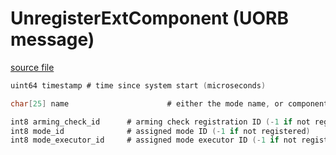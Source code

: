 # UnregisterExtComponent (UORB message)



[source file](https://github.com/PX4/PX4-Autopilot/blob/main/msg/UnregisterExtComponent.msg)

```c
uint64 timestamp # time since system start (microseconds)

char[25] name                      # either the mode name, or component name

int8 arming_check_id      # arming check registration ID (-1 if not registered)
int8 mode_id              # assigned mode ID (-1 if not registered)
int8 mode_executor_id     # assigned mode executor ID (-1 if not registered)

```
